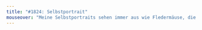 ```yaml
---
title: "#1824: Selbstportrait"
mouseover: "Meine Selbstportraits sehen immer aus wie Fledermäuse, die denken, sie wären Roboter, die vergaßen, das sie in Wahrheit Fledermäuse sind."
---
```

